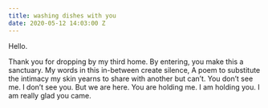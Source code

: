 ```yaml
---
title: washing dishes with you
date: 2020-05-12 14:03:00 Z
---
```


Hello. 

Thank you for dropping by my third home. 
By entering, you make this a sanctuary.
My words in this in-between create silence,
A poem to substitute the intimacy
my skin yearns to share with another but can’t. 
You don’t see me. I don’t see you. But we are here.
You are holding me. I am holding you.
I am really glad you came.